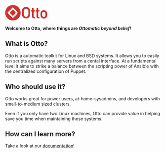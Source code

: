 <img src="https://raw.githubusercontent.com/ecnepsnai/otto/pre-release/static/img/full_light.png" height="50px" alt="otto">

**Welcome to Otto, where things are *Ottomatic beyond belief!***

## What is Otto?

Otto is a automatic toolkit for Linux and BSD systems. It allows you to easily run scripts against many servers from a cental interface. At a fundamental level it aims to strike a balance between the scripting power of Ansible with the centralized configuration of Puppet.

## Who should use it?

Otto works great for power users, at-home-sysadmins, and developers with small-to-medium sized clusters.

Even if you only have two Linux machines, Otto can provide value in helping save you time when maintaining those systems.

## How can I learn more?

Take a look at our [documentation](https://github.com/ecnepsnai/otto/tree/pre-release/docs)!
